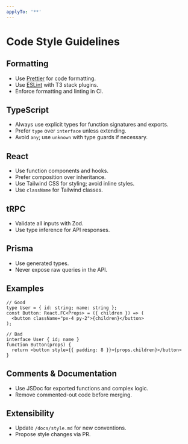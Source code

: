 ```yaml
---
applyTo: '**'
---
```

# Code Style Guidelines

## Formatting

- Use [Prettier](https://prettier.io/) for code formatting.
- Use [ESLint](https://eslint.org/) with T3 stack plugins.
- Enforce formatting and linting in CI.

## TypeScript

- Always use explicit types for function signatures and exports.
- Prefer `type` over `interface` unless extending.
- Avoid `any`; use `unknown` with type guards if necessary.

## React

- Use function components and hooks.
- Prefer composition over inheritance.
- Use Tailwind CSS for styling; avoid inline styles.
- Use `className` for Tailwind classes.

## tRPC

- Validate all inputs with Zod.
- Use type inference for API responses.

## Prisma

- Use generated types.
- Never expose raw queries in the API.

## Examples

```tsx
// Good
type User = { id: string; name: string };
const Button: React.FC<Props> = ({ children }) => (
  <button className="px-4 py-2">{children}</button>
);

// Bad
interface User { id; name }
function Button(props) {
  return <button style={{ padding: 8 }}>{props.children}</button>
}
```

## Comments & Documentation

- Use JSDoc for exported functions and complex logic.
- Remove commented-out code before merging.

## Extensibility

- Update `/docs/style.md` for new conventions.
- Propose style changes via PR.
